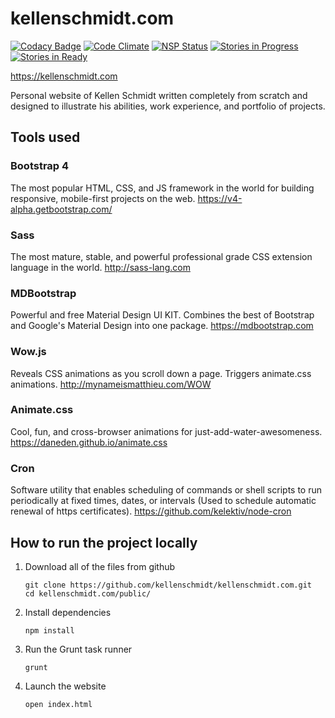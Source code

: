 # kellenschmidt.com
[![Codacy Badge](https://api.codacy.com/project/badge/Grade/c154f784e3524b81b94f17a9ed670f4c)](https://www.codacy.com/app/kellenschmidt/kellenschmidt.com?utm_source=github.com&amp;utm_medium=referral&amp;utm_content=kellenschmidt/kellenschmidt.com&amp;utm_campaign=Badge_Grade)
[![Code Climate](https://codeclimate.com/github/kellenschmidt/kellenschmidt.com/badges/gpa.svg)](https://codeclimate.com/github/kellenschmidt/kellenschmidt.com)
[![NSP Status](https://nodesecurity.io/orgs/kellenschmidtcom/projects/34631a75-0eb3-4ec7-a170-17a2c248b612/badge)](https://nodesecurity.io/orgs/kellenschmidtcom/projects/34631a75-0eb3-4ec7-a170-17a2c248b612)
[![Stories in Progress](https://badge.waffle.io/kellenschmidt/kellenschmidt.com.png?label=in%20progress&title=In%20progress)](https://waffle.io/kellenschmidt/kellenschmidt.com?utm_source=badge)
[![Stories in Ready](https://badge.waffle.io/kellenschmidt/kellenschmidt.com.png?label=ready&title=Ready)](https://waffle.io/kellenschmidt/kellenschmidt.com?utm_source=badge)

https://kellenschmidt.com

Personal website of Kellen Schmidt written completely from scratch and designed to illustrate his abilities, work experience, and portfolio of projects.

## Tools used
### Bootstrap 4
The most popular HTML, CSS, and JS framework in the world for building responsive, mobile-first projects on the web. https://v4-alpha.getbootstrap.com/

### Sass
The most mature, stable, and powerful professional grade CSS extension language in the world. http://sass-lang.com

### MDBootstrap
Powerful and free Material Design UI KIT. Combines the best of Bootstrap and Google's Material Design into one package. https://mdbootstrap.com

### Wow.js
Reveals CSS animations as you scroll down a page. Triggers animate.css animations. http://mynameismatthieu.com/WOW

### Animate.css
Cool, fun, and cross-browser animations for just-add-water-awesomeness. https://daneden.github.io/animate.css

### Cron
Software utility that enables scheduling of commands or shell scripts to run periodically at fixed times, dates, or intervals (Used to schedule automatic renewal of https certificates). https://github.com/kelektiv/node-cron

## How to run the project locally
1. Download all of the files from github
    ```
    git clone https://github.com/kellenschmidt/kellenschmidt.com.git
    cd kellenschmidt.com/public/
    ```
2. Install dependencies
    ```
    npm install
    ```
3. Run the Grunt task runner
    ```
    grunt
    ```
5. Launch the website
    ```
    open index.html
    ```
